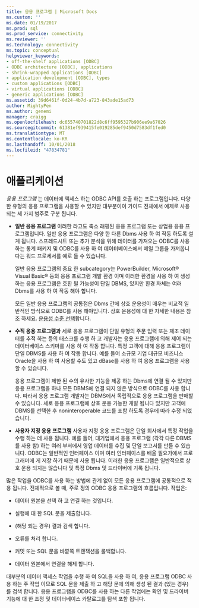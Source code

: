 ```yaml
---
title: 응용 프로그램 | Microsoft Docs
ms.custom: ''
ms.date: 01/19/2017
ms.prod: sql
ms.prod_service: connectivity
ms.reviewer: ''
ms.technology: connectivity
ms.topic: conceptual
helpviewer_keywords:
- off-the-shelf applications [ODBC]
- ODBC architecture [ODBC], applications
- shrink-wrapped applications [ODBC]
- application development [ODBC], types
- custom applications [ODBC]
- virtual applications [ODBC]
- generic applications [ODBC]
ms.assetid: 39d6461f-0d24-4b7d-a723-843ade15ad73
author: MightyPen
ms.author: genemi
manager: craigg
ms.openlocfilehash: dc655740701822d8c6ff9595327b906ee9a67026
ms.sourcegitcommit: 61381ef939415fe019285def9450d7583df1fed0
ms.translationtype: MT
ms.contentlocale: ko-KR
ms.lasthandoff: 10/01/2018
ms.locfileid: "47834781"
---
```

# <a name="applications"></a>애플리케이션
*응용 프로그램* 는 데이터에 액세스 하는 ODBC API를 호출 하는 프로그램입니다. 다양 한 유형의 응용 프로그램을 사용할 수 있지만 대부분이이 가이드 전체에서 예제로 사용 되는 세 가지 범주로 구분 됩니다.  
  
-   **일반 응용 프로그램** 이러한 라고도 축소 래핑된 응용 프로그램 또는 상업용 응용 프로그램입니다. 일반 응용 프로그램은 다양 한 다른 Dbms 사용 하 여 작동 하도록 설계 됩니다. 스프레드시트 또는 추가 분석을 위해 데이터를 가져오는 ODBC를 사용 하는 통계 패키지 및 ODBC를 사용 하 여 데이터베이스에서 메일 그룹을 가져옵니다는 워드 프로세서를 예로 들 수 있습니다.  
  
     일반 응용 프로그램의 중요 한 subcategory는 PowerBuilder, Microsoft® Visual Basic® 등의 응용 프로그램 개발 환경 이며 이러한 환경을 사용 하 여 생성 하는 응용 프로그램은 호환 될 가능성이 단일 DBMS, 있지만 환경 자체는 여러 Dbms를 사용 하 여 작동 해야 합니다.  
  
     모든 일반 응용 프로그램의 공통점은 Dbms 간에 상호 운용성이 매우는 비교적 일반적인 방식으로 ODBC를 사용 해야입니다. 상호 운용성에 대 한 자세한 내용은 참조 하세요. [운용성 수준 선택](../../odbc/reference/develop-app/choosing-a-level-of-interoperability.md)합니다.  
  
-   **수직 응용 프로그램과** 세로 응용 프로그램이 단일 유형의 주문 입력 또는 제조 데이터를 추적 하는 등의 태스크를 수행 하 고 개발자는 응용 프로그램에 의해 제어 되는 데이터베이스 스키마를 사용 하 여 작동 합니다. 특정 고객에 대해 응용 프로그램이 단일 DBMS를 사용 하 여 작동 합니다. 예를 들어 소규모 기업 대규모 비즈니스 Oracle을 사용 하 여 사용할 수도 있고 dBase를 사용 하 여 응용 프로그램을 사용할 수 있습니다.  
  
     응용 프로그램이 제한 된 수의 유사한 기능을 제공 하는 Dbms에 연결 될 수 있지만 응용 프로그램을 하나 모든 DBMS에 연결 되지 않은 방식으로 ODBC를 사용 합니다. 따라서 응용 프로그램 개발자는 DBMS에서 독립적으로 응용 프로그램을 판매할 수 있습니다. 세로 응용 프로그램에 상호 운용 가능한 개발 됩니다 있지만 고객에 DBMS를 선택한 후 noninteroperable 코드를 포함 하도록 경우에 따라 수정 되었습니다.  
  
-   **사용자 지정 응용 프로그램** 사용자 지정 응용 프로그램은 단일 회사에서 특정 작업을 수행 하는 데 사용 됩니다. 예를 들어, 대기업에서 응용 프로그램 (각각 다른 DBMS를 사용 함) 하는 여러 부서에서 영업 데이터를 수집 및 단일 보고서를 만들 수 있습니다. ODBC는 일반적인 인터페이스 이며 여러 인터페이스를 배울 필요가에서 프로그래머에 게 저장 하기 때문에 사용 됩니다. 이러한 응용 프로그램은 일반적으로 상호 운용 되지는 않습니다 및 특정 Dbms 및 드라이버에 기록 됩니다.  
  
 많은 작업을 ODBC를 사용 하는 방법에 관계 없이 모든 응용 프로그램에 공통적으로 적용 됩니다. 전체적으로 볼 때, 주로 정의 ODBC 응용 프로그램의 흐름입니다. 작업은:  
  
-   데이터 원본을 선택 하 고 연결 하는 것입니다.  
  
-   실행에 대 한 SQL 문을 제출합니다.  
  
-   (해당 되는 경우) 결과 검색 합니다.  
  
-   오류를 처리 합니다.  
  
-   커밋 또는 SQL 문을 바깥쪽 트랜잭션을 롤백합니다.  
  
-   데이터 원본에서 연결을 해제 합니다.  
  
 대부분의 데이터 액세스 작업을 수행 하 여 SQL을 사용 하 여, 응용 프로그램 ODBC 사용 하는 주 작업 이므로 SQL 문을 제출 하 고 해당 문에 의해 생성 된 결과 (있는 경우)를 검색 합니다. 응용 프로그램을 ODBC를 사용 하는 다른 작업에는 확인 및 드라이버 기능에 대 한 조정 및 데이터베이스 카탈로그를 탐색 포함 됩니다.
